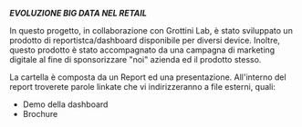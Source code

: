 ***EVOLUZIONE BIG DATA NEL RETAIL***

In questo progetto, in collaborazione con Grottini Lab, è stato sviluppato un prodotto di reportistca/dashboard disponibile per diversi device.
Inoltre, questo prodotto è stato accompagnato da una campagna di marketing digitale al fine di sponsorizzare "noi" azienda ed il prodotto stesso.

La cartella è composta da un Report ed una presentazione. 
All'interno del report troverete parole linkate che vi indirizzeranno a file esterni, quali:
 
 - Demo della dashboard
 - Brochure 
